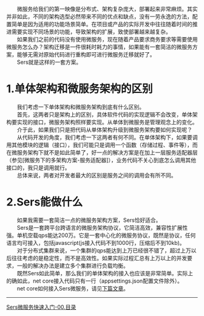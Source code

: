 　　微服务给我们的第一映像是分布式、架构复杂庞大，部署起来非常麻烦。其实并非如此，不同的架构选型必然带来不同的优点和缺点，没有一劳永逸的方法，配置简单是因为适用的功能场景简单。在项目或产品的实际开发中往往随着时间的推进需要实现不同场景的功能，导致架构的扩展，致使部署越来越复杂。  
　　如果我们之前的代码没有使用微服务，现在随着产品要求商务要求等需要使用微服务怎么办？架构迁移是一件很耗时耗力的事情，如果能有一套简洁的微服务方案，能够无需对原始代码进行重构即可进行微服务迁移就好了。  
　　Sers就是这样的一套方案。  

# 1.单体架构和微服务架构的区别
　　我们考虑一下单体架构和微服务架构到底有什么区别。  
　　首先，这两者只是架构上的区别，具体软件代码的实现逻辑不会改变，单体架构要实现的接口，微服务架构照样要实现。从单体到微服务是管理观念上的变化。  
　　介于此，如果我们只是把代码从单体架构升级到微服务架构要如何实现呢？  
　　从代码开发的角度，我们考虑一下这两者有何不同。在单体架构下，如果要调用其他模块的逻辑（接口），我们可能只是调用一个函数（存储过程、事件等），而在微服务架构下就不是如此简单了，好一点的解决方案是在加上一层服务适配器层（参见[微服务下的多架构方案-服务适配器]），业务代码不关心到底怎么调用其他接口的，我只是调用就行。  
　　总体来说，两者对开发者最大的区别是服务之间的调用会有所不同。  
# 2.Sers能做什么
　　如果我需要一套简洁一点的微服务架构方案，Sers恰好适合。  
　　Sers是一套跨平台跨语言的微服务架构协议，它简洁高效，兼容性扩展性强。单机空载qps能达200万。它是一套中心化的微服务协议，既然是协议，任何语言均可接入，包括javascript(js接入代码不到1000行，压缩后不到10kb)。  
　　对于分布式集群来说，一个集群的qps能达到上万已经很不错了，超过上万以后往往考虑的是稳定性，而不是高效性。如果实际过程汇总有上万以上的并发要求，一般的解决办法是建立多个集群进行负载均衡。  
　　既然Sers如此简单，那么我们的单体架构的接入也应该是非常简单。实际上的确如此，net core接入代码只有一行（appsettings.json配置文件除外）。  
　　net core如何接入Sers微服务，请见[下篇文章](https://blog.csdn.net/sersms/article/details/118554354)。  
  

---
[Sers微服务快速入门-00.目录](https://serset.github.io?doc/md/Sers微服务快速入门/README.md "Sers微服务快速入门-00.目录")